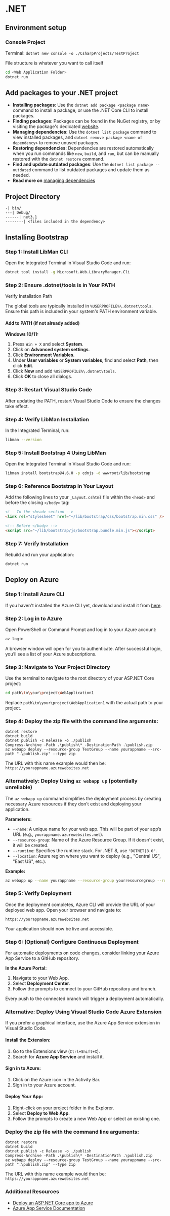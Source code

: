 # .NET

## Environment setup

### Console Project

Terminal: `dotnet new console -o ./CsharpProjects/TestProject`

File structure is whatever you want to call itself

```bash
cd <Web Application Folder>
dotnet run
```

## Add packages to your .NET project

- **Installing packages**: Use the `dotnet add package <package name>` command to install a package, or use the .NET Core CLI to install packages.
- **Finding packages**: Packages can be found in the NuGet registry, or by visiting the package's dedicated [website](https://www.nuget.org/packages/).
- **Managing dependencies**: Use the `dotnet list package` command to view installed packages, and `dotnet remove package <name of dependency>` to remove unused packages.
- **Restoring dependencies**: Dependencies are restored automatically when you run commands like `new`, `build`, and `run`, but can be manually restored with the `dotnet restore` command.
- **Find and update outdated packages**: Use the `dotnet list package --outdated` command to list outdated packages and update them as needed.
- **Read more on** [managing dependencies](https://learn.microsoft.com/en-ca/training/modules/dotnet-dependencies/4-dependency-management)

## Project Directory

```plaintext
-| bin/
---| Debug/
------| net3.1
--------| <files included in the dependency>
```

## Installing Bootstrap

### Step 1: Install LibMan CLI

Open the Integrated Terminal in Visual Studio Code and run:

```bash
dotnet tool install -g Microsoft.Web.LibraryManager.Cli
```

### Step 2: Ensure .dotnet/tools is in Your PATH

Verify Installation Path

The global tools are typically installed in `%USERPROFILE%\.dotnet\tools`. Ensure this path is included in your system's PATH environment variable.

#### Add to PATH (if not already added)

**Windows 10/11:**

1. Press `Win + X` and select **System**.
2. Click on **Advanced system settings**.
3. Click **Environment Variables**.
4. Under **User variables** or **System variables**, find and select **Path**, then click **Edit**.
5. Click **New** and add `%USERPROFILE%\.dotnet\tools`.
6. Click **OK** to close all dialogs.

### Step 3: Restart Visual Studio Code

After updating the PATH, restart Visual Studio Code to ensure the changes take effect.

### Step 4: Verify LibMan Installation

In the Integrated Terminal, run:

```bash
libman --version
```

### Step 5: Install Bootstrap 4 Using LibMan

Open the Integrated Terminal in Visual Studio Code and run:

```bash
libman install bootstrap@4.6.0 -p cdnjs -d wwwroot/lib/bootstrap
```

### Step 6: Reference Bootstrap in Your Layout

Add the following lines to your `_Layout.cshtml` file within the `<head>` and before the closing `</body>` tag:

```html
<!-- In the <head> section -->
<link rel="stylesheet" href="~/lib/bootstrap/css/bootstrap.min.css" />

<!-- Before </body> -->
<script src="~/lib/bootstrap/js/bootstrap.bundle.min.js"></script>
```

### Step 7: Verify Installation

Rebuild and run your application:

```bash
dotnet run
```

## Deploy on Azure

### Step 1: Install Azure CLI

If you haven't installed the Azure CLI yet, download and install it from [here](https://docs.microsoft.com/en-us/cli/azure/install-azure-cli).

### Step 2: Log in to Azure

Open PowerShell or Command Prompt and log in to your Azure account:

```bash
az login
```

A browser window will open for you to authenticate. After successful login, you’ll see a list of your Azure subscriptions.

### Step 3: Navigate to Your Project Directory

Use the terminal to navigate to the root directory of your ASP.NET Core project:

```bash
cd path\to\your\project\WebApplication1
```

Replace `path\to\your\project\WebApplication1` with the actual path to your project.

### Step 4: Deploy the zip file with the command line arguments:

```
dotnet restore
dotnet build
dotnet publish -c Release -o ./publish
Compress-Archive -Path .\publish\* -DestinationPath .\publish.zip
az webapp deploy --resource-group TestGroup --name yourappname --src-path ".\publish.zip" --type zip
```

The URL with this name example would then be: `https://yourappname.azurewebsites.net`


### Alternatively: Deploy Using `az webapp up` (potentially unreliable)

The `az webapp up` command simplifies the deployment process by creating necessary Azure resources if they don't exist and deploying your application.

**Parameters:**

- `--name`: A unique name for your web app. This will be part of your app’s URL (e.g., `yourappname.azurewebsites.net`).
- `--resource-group`: Name of the Azure Resource Group. If it doesn't exist, it will be created.
- `--runtime`: Specifies the runtime stack. For .NET 8, use `"DOTNET|8.0"`.
- `--location`: Azure region where you want to deploy (e.g., "Central US", "East US", etc.).

**Example:**

```bash
az webapp up --name yourappname --resource-group yourresourcegroup --runtime "DOTNET|8.0" --location "Central US"
```

### Step 5: Verify Deployment

Once the deployment completes, Azure CLI will provide the URL of your deployed web app. Open your browser and navigate to:

```plaintext
https://yourappname.azurewebsites.net
```

Your application should now be live and accessible.

### Step 6: (Optional) Configure Continuous Deployment

For automatic deployments on code changes, consider linking your Azure App Service to a GitHub repository.

**In the Azure Portal:**

1. Navigate to your Web App.
2. Select **Deployment Center**.
3. Follow the prompts to connect to your GitHub repository and branch.

Every push to the connected branch will trigger a deployment automatically.

### Alternative: Deploy Using Visual Studio Code Azure Extension

If you prefer a graphical interface, use the Azure App Service extension in Visual Studio Code.

#### Install the Extension:

1. Go to the Extensions view (`Ctrl+Shift+X`).
2. Search for **Azure App Service** and install it.

#### Sign in to Azure:

1. Click on the Azure icon in the Activity Bar.
2. Sign in to your Azure account.

#### Deploy Your App:

1. Right-click on your project folder in the Explorer.
2. Select **Deploy to Web App**.
3. Follow the prompts to create a new Web App or select an existing one.

### Deploy the zip file with the command line arguments:

```
dotnet restore
dotnet build
dotnet publish -c Release -o ./publish
Compress-Archive -Path .\publish\* -DestinationPath .\publish.zip
az webapp deploy --resource-group TestGroup --name yourappname --src-path ".\publish.zip" --type zip
```

The URL with this name example would then be: `https://yourappname.azurewebsites.net`

### Additional Resources

- [Deploy an ASP.NET Core app to Azure](https://docs.microsoft.com/en-us/azure/app-service/quickstart-dotnetcore)
- [Azure App Service Documentation](https://docs.microsoft.com/en-us/azure/app-service/)